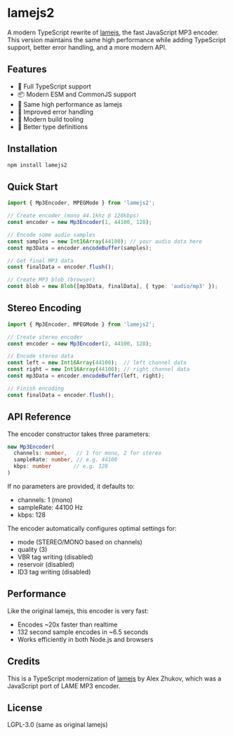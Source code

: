 # lamejs2

A modern TypeScript rewrite of [lamejs](https://github.com/zhuker/lamejs), the fast JavaScript MP3 encoder. This version maintains the same high performance while adding TypeScript support, better error handling, and a more modern API.

## Features

- 🎯 Full TypeScript support
- 📦 Modern ESM and CommonJS support
- 🚀 Same high performance as lamejs
- 💪 Improved error handling
- 🔧 Modern build tooling
- 📘 Better type definitions

## Installation

```bash
npm install lamejs2
```

## Quick Start

```typescript
import { Mp3Encoder, MPEGMode } from 'lamejs2';

// Create encoder (mono 44.1khz @ 128kbps)
const encoder = new Mp3Encoder(1, 44100, 128);

// Encode some audio samples
const samples = new Int16Array(44100); // your audio data here
const mp3Data = encoder.encodeBuffer(samples);

// Get final MP3 data
const finalData = encoder.flush();

// Create MP3 blob (browser)
const blob = new Blob([mp3Data, finalData], { type: 'audio/mp3' });
```

## Stereo Encoding

```typescript
import { Mp3Encoder, MPEGMode } from 'lamejs2';

// Create stereo encoder
const encoder = new Mp3Encoder(2, 44100, 128);

// Encode stereo data
const left = new Int16Array(44100);  // left channel data
const right = new Int16Array(44100); // right channel data
const mp3Data = encoder.encodeBuffer(left, right);

// Finish encoding
const finalData = encoder.flush();
```

## API Reference

The encoder constructor takes three parameters:

```typescript
new Mp3Encoder(
  channels: number,   // 1 for mono, 2 for stereo
  sampleRate: number, // e.g. 44100
  kbps: number       // e.g. 128
)
```

If no parameters are provided, it defaults to:
- channels: 1 (mono)
- sampleRate: 44100 Hz
- kbps: 128

The encoder automatically configures optimal settings for:
- mode (STEREO/MONO based on channels)
- quality (3)
- VBR tag writing (disabled)
- reservoir (disabled)
- ID3 tag writing (disabled)

## Performance

Like the original lamejs, this encoder is very fast:
- Encodes ~20x faster than realtime
- 132 second sample encodes in ~6.5 seconds
- Works efficiently in both Node.js and browsers

## Credits

This is a TypeScript modernization of [lamejs](https://github.com/zhuker/lamejs) by Alex Zhukov, which was a JavaScript port of LAME MP3 encoder.

## License

LGPL-3.0 (same as original lamejs)